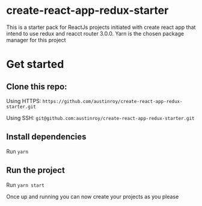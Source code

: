 # create-react-app-redux-starter

This is a starter pack for ReactJs projects initiated with create react app that intend to use redux and reacct router 3.0.0.
Yarn is the chosen package manager for this project

# Get started

## Clone this repo:
Using HTTPS: `https://github.com/austinroy/create-react-app-redux-starter.git`

Using SSH: `git@github.com:austinroy/create-react-app-redux-starter.git`

## Install dependencies
Run `yarn`

## Run the project
Run `yarn start`

Once up and running you can now create your projects as you please